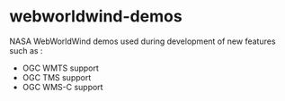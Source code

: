 # webworldwind-demos
NASA WebWorldWind demos used during development of new features such as :
* OGC WMTS support
* OGC TMS support
* OGC WMS-C support
